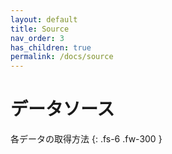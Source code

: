 ```yaml
---
layout: default
title: Source
nav_order: 3
has_children: true
permalink: /docs/source
---
```


# データソース

各データの取得方法
{: .fs-6 .fw-300 }

